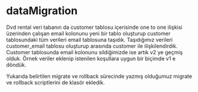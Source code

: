 # dataMigration

Dvd rental veri tabanın da customer tablosu içerisinde one to one ilişkisi üzerinden çalışan email kolonunu yeni bir tablo oluşturup customer tablosundaki tüm verileri email tablosuna taşıdık.
Taşıdığımız verileri customer_email tablosu oluşturup arasında customer ile ilişkilendirdik.
Customer tablosunda email kolonunu sildiğimizde ise artık v2 ye geçmiş olduk.
Örnek veriler eklenip istenilen koşullara uygun bir biçimde v1 e döndük.

Yukarıda belirtilen migrate ve rollback sürecinde yazmış olduğumuz migrate ve rollback scriptlerini de klasör ekledik.
